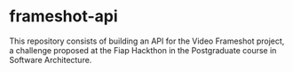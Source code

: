 # frameshot-api
This repository consists of building an API for the Video Frameshot project, a challenge proposed at the Fiap Hackthon in the Postgraduate course in Software Architecture.
